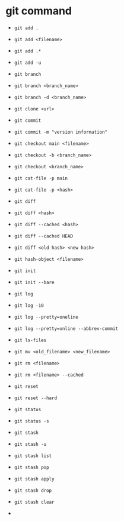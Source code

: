# git command

- `git add .`
- `git add <filename>`
- `git add .*`
- `git add -u`
- `git branch`
- `git branch <branch_name>`
- `git branch -d <branch_name>`
- `git clone <url>`
- `git commit`
- `git commit -m "version information"`
- `git checkout main <filename>`
- `git checkout -b <branch_name>`
- `git checkout <branch_name>`
- `git cat-file -p main`
- `git cat-file -p <hash>`
- `git diff`
- `git diff <hash>`
- `git diff --cached <hash>`
- `git diff --cached HEAD`
- `git diff <old hash> <new hash>`
- `git hash-object <filename>`
- `git init`
- `git init --bare`
- `git log`
- `git log -10`
- `git log --pretty=oneline`
- `git log --pretty=online --abbrev-commit`
- `git ls-files`
- `git mv <old_filename> <new_filename>`
- `git rm <filename>`
- `git rm <filename> --cached`
- `git reset`
- `git reset --hard`
- `git status`
- `git status -s`
- `git stash`
- `git stash -u`
- `git stash list`
- `git stash pop`
- `git stash apply`
- `git stash drop`
- `git stash clear`

-
